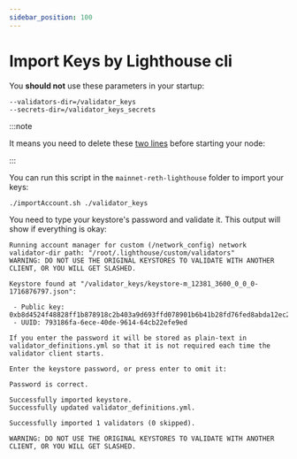 ```yaml
---
sidebar_position: 100
---
```


# Import Keys by Lighthouse cli


You **should not** use these parameters in your startup:

```
--validators-dir=/validator_keys
--secrets-dir=/validator_keys_secrets
```
:::note

It means you need to delete these [two lines](https://github.com/lyfsn/mainnet-reth-lighthouse/blob/main/compose.yaml#L93-L94) before starting your node:

:::

You can run this script in the `mainnet-reth-lighthouse` folder to import your keys:

```bash
./importAccount.sh ./validator_keys
```

You need to type your keystore's password and validate it. This output will show if everything is okay:

```
Running account manager for custom (/network_config) network
validator-dir path: "/root/.lighthouse/custom/validators"
WARNING: DO NOT USE THE ORIGINAL KEYSTORES TO VALIDATE WITH ANOTHER CLIENT, OR YOU WILL GET SLASHED.

Keystore found at "/validator_keys/keystore-m_12381_3600_0_0_0-1716876797.json":

 - Public key: 0xb8d4524f48828ff1b878918c2b403a9d693ffd078901b6b41b28fd76fed8abda12ec2e8bafe3f9b9b80322c238a7412b
 - UUID: 793186fa-6ece-40de-9614-64cb22efe9ed

If you enter the password it will be stored as plain-text in validator_definitions.yml so that it is not required each time the validator client starts.

Enter the keystore password, or press enter to omit it:

Password is correct.

Successfully imported keystore.
Successfully updated validator_definitions.yml.

Successfully imported 1 validators (0 skipped).

WARNING: DO NOT USE THE ORIGINAL KEYSTORES TO VALIDATE WITH ANOTHER CLIENT, OR YOU WILL GET SLASHED.
```
